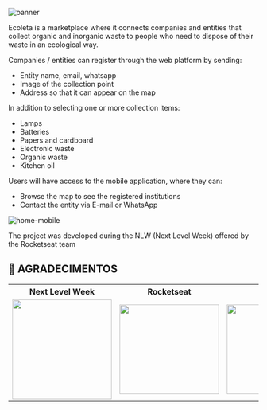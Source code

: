![banner](https://user-images.githubusercontent.com/59518539/84428549-06f4bf00-abfd-11ea-915f-8d521a386f87.png)



Ecoleta is a marketplace where it connects companies and entities that collect organic and inorganic waste to people who need to dispose of their waste in an ecological way.

Companies / entities can register through the web platform by sending:

* Entity name, email, whatsapp
* Image of the collection point
* Address so that it can appear on the map



In addition to selecting one or more collection items:

- Lamps
- Batteries
- Papers and cardboard
- Electronic waste
- Organic waste
- Kitchen oil

Users will have access to the mobile application, where they can:

- Browse the map to see the registered institutions
- Contact the entity via E-mail or WhatsApp

![home-mobile](https://user-images.githubusercontent.com/59518539/84429529-b1b9ad00-abfe-11ea-9558-a09d421cc10c.png)


The project was developed during the NLW (Next Level Week) offered by the Rocketseat team

## **:star2:  AGRADECIMENTOS**

<div align=center>

<table style="width:100%">
  <tr align=center>
    <th><strong>Next Level Week</strong></th>
    <th><strong>Rocketseat</strong></th>
    <th><strong>diego3g</strong></th>
    <th><strong>maykbrito</strong></th>
  </tr>
  <tr align=center>
    <td>
      <a href="https://nextlevelweek.com/">
        <img width="200" src="https://user-images.githubusercontent.com/42815135/83976057-f0352c00-a8cd-11ea-88da-22ff672ce842.png">
      </a>
    </td>
    <td>
      <a href="https://rocketseat.com.br/">
        <img width="200" height="180" src="https://user-images.githubusercontent.com/38081852/83981650-1e2e6680-a8f6-11ea-9f42-6df8fe809e4b.png">
      </a>
    </td>
    <td>
      <a href="https://github.com/diego3g">
        <img width="200" height="180" src="https://user-images.githubusercontent.com/38081852/83981712-b7f61380-a8f6-11ea-9099-bd3677e97e39.jpg">
      </a>
    </td>
    <td>
      <a href="https://github.com/maykbrito">
        <img width="200" height="180" src="https://user-images.githubusercontent.com/38081852/83981753-1de29b00-a8f7-11ea-93cf-23d2ff65fa5c.png">
      </a>
    </td>
  </tr>
</table>

</div>

